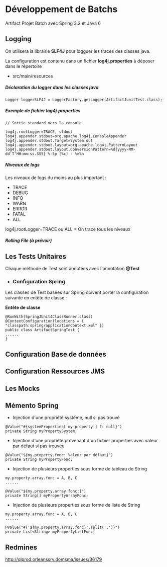 # Développement de Batchs 

Artifact Projet Batch avec Spring 3.2 et Java 6

## Logging
On utilisera la librairie **SLF4J** pour logguer les traces des classes java.

La configuration est contenu dans un fichier **log4j.properties** à déposer dans le répertoire

 *  src/main/resources 

##### Déclaration du logger dans les classes java

```
Logger loggerSLF4J = LoggerFactory.getLogger(ArtifactJunitTest.class);
```

##### Exemple de fichier log4j.properties

```
// Sortie standard vers la console

log4j.rootLogger=TRACE, stdout
log4j.appender.stdout=org.apache.log4j.ConsoleAppender
log4j.appender.stdout.Target=System.out
log4j.appender.stdout.layout=org.apache.log4j.PatternLayout
log4j.appender.stdout.layout.ConversionPattern=%d{yyyy-MM-dd'T'HH:mm:ss.SSS} %-5p [%c] - %m%n

```

##### Niveaux de logs

Les niveaux de logs du moins au plus important : 

* TRACE
* DEBUG
* INFO
* WARN
* ERROR
* FATAL
* ALL

log4j.rootLogger=TRACE ou ALL = On trace tous les niveaux


##### Rolling File (à prévoir)


## Les Tests Unitaires

Chaque méthode de Test sont annotées avec l'annotation **@Test**


 * ### Configuration Spring
 
 Les classes de Test basées sur Spring doivent porter la configuration suivante en entête de classe  : 
 
 **Entête de classe** 
 ```
@RunWith(SpringJUnit4ClassRunner.class)
@ContextConfiguration(locations = { "classpath:spring/applicationContext.xml" })
public class ArtifactSpringTest {
......
}
 ```
 
## Configuration Base de données

## Configuration Ressources JMS

 
## Les Mocks
 
 
## Mémento Spring

* Injection d'une propriété système, null si pas trouvé

```
@Value("#{systemProperties['my-property'] ?: null}")
private String myPropertySystem; 
```
* Injection d'une propriété provenant d'un fichier properties avec valeur par défaut si pas trouvée

```
@Value("${my.property.fonc: Valeur par défaut}")
private String myPropertyFonc;

```
* Injection de plusieurs properties sous forme de tableau de String

```
my.property.array.fonc = A, B, C
......

@Value("${my.property.array.fonc:}")
private String[] myPropertyArrayFonc;
```

* Injection de plusieurs properties sous forme de liste de String

```
my.property.array.fonc = A, B, C
......

@Value("#{'${my.property.array.fonc}'.split(',')}")
private List<String> myPropertyListFonc;
```

## Redmines 

http://qlprod.orleanssrv.domsma/issues/36179


